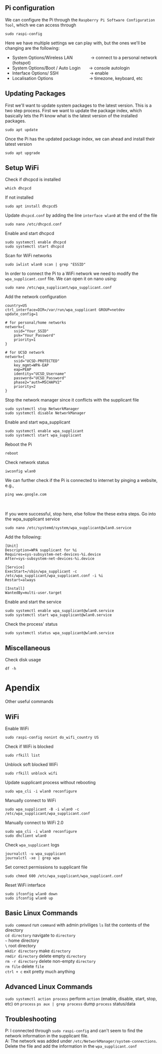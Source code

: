 ## Pi configuration
We can configure the Pi through the `Raspberry Pi Software Configuration Tool`, which we can access through
```
sudo raspi-config
```
Here we have multiple settings we can play with, but the ones we'll be changing are the following:
- System Options/Wireless LAN &nbsp;&nbsp;&nbsp;&nbsp;&nbsp;&nbsp;&nbsp;&nbsp;&nbsp;&nbsp;&nbsp;&nbsp;&nbsp; → connect to a personal network (hotspot)
- System Options/Boot / Auto Login &nbsp;&nbsp;&nbsp;&nbsp;&nbsp; → console autologin
- Interface Options/ SSH &nbsp;&nbsp;&nbsp;&nbsp;&nbsp;&nbsp;&nbsp;&nbsp;&nbsp;&nbsp;&nbsp;&nbsp;&nbsp;&nbsp;&nbsp;&nbsp;&nbsp;&nbsp;&nbsp;&nbsp;&nbsp;&nbsp;&nbsp;&nbsp; → enable
- Localisation Options &nbsp;&nbsp;&nbsp;&nbsp;&nbsp;&nbsp;&nbsp;&nbsp;&nbsp;&nbsp;&nbsp;&nbsp;&nbsp;&nbsp;&nbsp;&nbsp;&nbsp;&nbsp;&nbsp;&nbsp;&nbsp;&nbsp;&nbsp;&nbsp;&nbsp;&nbsp;&nbsp;&nbsp; → timezone, keyboard, etc


## Updating Packages
First we'll want to update system packages to the latest version. This is a two step process. First we want to update the package index, which basically lets the Pi know what is the latest version of the installed packages.
```
sudo apt update
```
Once the Pi has the updated package index, we can ahead and install their latest version
```
sudo apt upgrade
```

## Setup WiFi

Check if dhcpcd is installed
```
which dhcpcd
```

If not installed
```
sudo apt install dhcpcd5
```

Update `dhcpcd.conf` by adding the line `interface wlan0` at the end of the file
```
sudo nano /etc/dhcpcd.conf
```

Enable and start dhcpcd
```
sudo systemctl enable dhcpcd
sudo systemctl start dhcpcd
```

Scan for WiFi networks
```
sudo iwlist wlan0 scan | grep "ESSID"
```

In order to connect the Pi to a WiFi network we need to modify the `wpa_supplicant.conf` file. We can open it on nano using:
```
sudo nano /etc/wpa_supplicant/wpa_supplicant.conf
```

Add the network configuration
```
country=US
ctrl_interface=DIR=/var/run/wpa_supplicant GROUP=netdev
update_config=1

# for personal/home networks
network={
    ssid="Your_SSID"
    psk="Your_Password"
    priority=1
}

# for UCSD network
network={
    ssid="UCSD-PROTECTED"
    key_mgmt=WPA-EAP
    eap=PEAP
    identity="UCSD_Username"
    password="UCSD_Password"
    phase2="auth=MSCHAPV2"
    priority=2
}
```


Stop the network manager since it conflicts with the supplicant file
```
sudo systemctl stop NetworkManager
sudo systemctl disable NetworkManager
```

Enable and start wpa_supplicant
```
sudo systemctl enable wpa_supplicant
sudo systemctl start wpa_supplicant
```

Reboot the Pi
```
reboot
```

Check network status
```
iwconfig wlan0
```

We can further check if the Pi is connected to internet by pinging a website, e.g.,
```
ping www.google.com
```
<br><br>
If you were successful, stop here, else follow the these extra steps. Go into the wpa_supplicant service
```
sudo nano /etc/systemd/system/wpa_supplicant@wlan0.service
```

Add the following:
```
[Unit]
Description=WPA supplicant for %i
Requires=sys-subsystem-net-devices-%i.device
After=sys-subsystem-net-devices-%i.device

[Service]
ExecStart=/sbin/wpa_supplicant -c /etc/wpa_supplicant/wpa_supplicant.conf -i %i
Restart=always

[Install]
WantedBy=multi-user.target
```

Enable and start the service
```
sudo systemctl enable wpa_supplicant@wlan0.service
sudo systemctl start wpa_supplicant@wlan0.service
```

Check the process' status
```
sudo systemctl status wpa_supplicant@wlan0.service
```

## Miscellaneous
Check disk usage
```
df -h
```

# Apendix
Other useful commands

## WiFi
Enable WiFi
```
sudo raspi-config nonint do_wifi_country US
```

Check if WiFi is blocked
```
sudo rfkill list
```

Unblock soft blocked WiFi
```
sudo rfkill unblock wifi
```

Update supplicant process without rebooting
```
sudo wpa_cli -i wlan0 reconfigure
```

Manually connect to WiFi
```
sudo wpa_supplicant -B -i wlan0 -c /etc/wpa_supplicant/wpa_supplicant.conf
```

Manually connect to WiFi 2.0
```
sudo wpa_cli -i wlan0 reconfigure
sudo dhclient wlan0
```

Check `wpa_supplicant` logs
```
journalctl -u wpa_supplicant
journalctl -xe | grep wpa
```

Set correct permissions to supplicant file
```
sudo chmod 600 /etc/wpa_supplicant/wpa_supplicant.conf
```

Reset WiFi interface
```
sudo ifconfig wlan0 down
sudo ifconfig wlan0 up
```

## Basic Linux Commands

`sudo command` run `command` with admin priviliges
`ls` list the contents of the directory<br>
`cd directory` navigate to `directory`<br>
`~` home directory<br>
`\` root directory<br>
`mkdir directory` make `directory`<br>
`rmdir directory` delete empty `directory`<br>
`rm -r directory` delete non-empty `directory`<br>
`rm file` delete `file`<br>
`ctrl + c` exit pretty much anything

## Advanced Linux Commands

`sudo systemctl action process` perform `action` (enable, disable, start, stop, etc) on `process`
`ps aux | grep process` dump `process` status/data


## Troubleshooting
P: I connected through `sudo raspi-config` and can't seem to find the network information in the supplicant file.<br>
A: The network was added under `/etc/NetworkManager/system-connections`. Delete the file and add the information in the `wpa_supplicant.conf`
